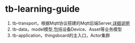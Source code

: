 # tb-learning-guide
1. tb-transport，根据Mqtt协议搭建的Mqtt后端Server,[详细说明](tb-transport/README.md)
2. tb-data，model模型,包括设备Device、Asset等业务模型
3. tb-application，thingsboard的主入口，Actor集群